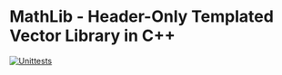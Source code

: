 # MathLib - Header-Only Templated Vector Library in C++
[![Unittests](https://github.com/maede97/MathLib/actions/workflows/test.yml/badge.svg)](https://github.com/maede97/MathLib/actions/workflows/test.yml)